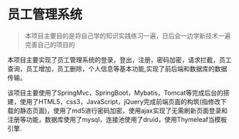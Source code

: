 # 员工管理系统

> 本项目主要目的是将自己学的知识实践练习一遍，日后会一边学新技术一遍完善自己的项目的

本项目主要实现了员工管理系统的登录，登出，注册，密码加密，请求拦截，员工查询，员工增加，员工删除，个人信息等基本功能,实现了前后端和数据库的数据传输。

该项目主要使用了SpringMvc，SpringBoot，Mybatis，Tomcat等完成后台的搭建，使用了HTML5，css3，JavaScript，jQuery完成前端页面的构筑(指修改下载的静态页面)，使用了md5进行密码加密，使用ajax实现了无需刷新页面登录和注册等功能，数据库使用了mysql，连接池使用了druid，使用Thymeleaf当模板引擎.

